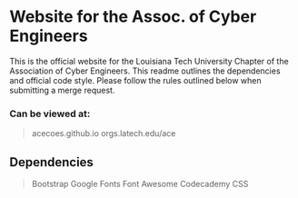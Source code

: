 # Website for the Assoc. of Cyber Engineers

This is the official website for the Louisiana Tech University Chapter of the Association of Cyber Engineers. This readme outlines the dependencies and official code style. Please follow the rules outlined below when submitting a merge request.

### Can be viewed at:
> acecoes.github.io
> orgs.latech.edu/ace

## Dependencies
> Bootstrap
> Google Fonts
> Font Awesome
> Codecademy CSS